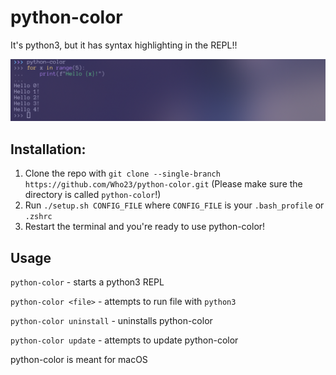 # python-color

It's python3, but it has syntax highlighting in the REPL!!

![](https://raw.githubusercontent.com/Who23/python-color/master/disp2.png)

## Installation:
1. Clone the repo with `git clone --single-branch https://github.com/Who23/python-color.git`
(Please make sure the directory is called `python-color`!)
2. Run `./setup.sh CONFIG_FILE` where `CONFIG_FILE` is your `.bash_profile` or `.zshrc`
3. Restart the terminal and you're ready to use python-color! 

## Usage
`python-color` - starts a python3 REPL

`python-color <file>` - attempts to run file with `python3`

`python-color uninstall` - uninstalls python-color

`python-color update` - attempts to update python-color

python-color is meant for macOS
